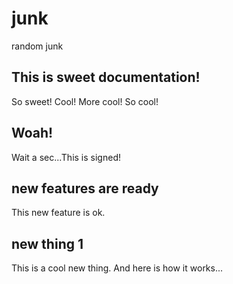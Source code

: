 # junk
random junk

## This is sweet documentation!
So sweet! Cool! More cool! So cool!

## Woah!
Wait a sec...This is signed!  

## new features are ready
This new feature is ok.

## new thing 1
This is a cool new thing. And here is how it works...
